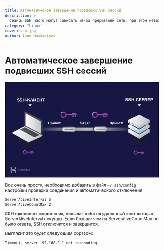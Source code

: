 ```yaml
---
title: Автоматическое завершение подвисших SSH сессий
description: >
  Сеансы SSH часто могут зависать из-за прерываний сети, при этом невозможно не завершить сессию, не переподлючиться.
category: "Linux"
cover: ssh.jpg
author: Ivan Mashintsev
---
```


# Автоматическое завершение подвисших SSH сессий

![](ssh.jpg)

Все очень просто, необходимо добавить в файл ```~/.ssh/config```  настройки проверки соединения и автоматического отключения.

```
ServerAliveInterval 5
ServerAliveCountMax 2
```

SSH проверяет соединение, посылая echo на удаленный хост каждые ServerAliveInterval секунды. Если больше чем на ServerAliveCountMax не было ответа, SSH отключится и завершится.

Выглядит это будет следующим образом:

```
Timeout, server 192.168.1.1 not responding.
```